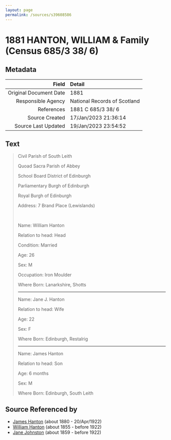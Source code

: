 ```yaml
---
layout: page
permalink: /sources/s39608586
---
```


# 1881 HANTON, WILLIAM & Family (Census 685/3 38/ 6)

## Metadata
Field | Detail
---:|:---
Original Document Date | 1881
Responsible Agency | National Records of Scotland
References | 1881 C 685/3 38/ 6
Source Created | 17/Jan/2023 21:36:14
Source Last Updated | 19/Jan/2023 23:54:52

## Text

> Civil Parish of South Leith
>
> Quoad Sacra Parish of Abbey
>
> School Board District of Edinburgh
>
> Parliamentary Burgh of Edinburgh
>
> Royal Burgh of Edinburgh
>
> Address: 7 Brand Place (Lewislands)
>
> <br/>
>
> Name: William Hanton
>
> Relation to head: Head
>
> Condition: Married
>
> Age: 26
>
> Sex: M
>
> Occupation: Iron Moulder
>
> Where Born: Lanarkshire, Shotts
>
> ---
>
> Name: Jane J. Hanton
>
> Relation to head: Wife
>
> Age: 22
>
> Sex: F
>
> Where Born: Edinburgh, Restalrig
>
> ---
>
> Name: James Hanton
>
> Relation to head: Son
>
> Age: 6 months
>
> Sex: M
>
> Where Born: Edinburgh, South Leith
>

## Source Referenced by

* [James Hanton](../people/@71830064@-james-hanton-b1880-d1922-4-20.md) (about 1880 - 20/Apr/1922)
* [William Hanton](../people/@62602830@-william-hanton-b1855-d1922.md) (about 1855 - before 1922)
* [Jane Johnston](../people/@71906070@-jane-johnston-b1859-d1922.md) (about 1859 - before 1922)
